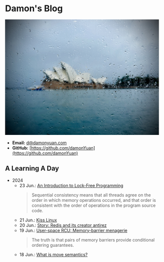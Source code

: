 # Damon's Blog

![@ Opera House in the Rain 240208](.gitbook/assets/opera-house.jpg "@ Opera House in the Rain 240208")

- **Email:** [d@damonyuan.com](mailto:d@damonyuan.com)
- **GitHub:** [https://github.com/damonYuan](https://github.com/damonYuan)

## A Learning A Day

- 2024
  - 23 Jun.: [An Introduction to Lock-Free Programming](https://preshing.com/20120612/an-introduction-to-lock-free-programming/)
    > Sequential consistency means that all threads agree on the order in which memory operations occurred, and that order is consistent with the order of operations in the program source code. 
  - 21 Jun.: [Kiss Linux](https://kisslinux.github.io/)
  - 20 Jun.: [Story: Redis and its creator antirez](https://blog.brachiosoft.com/en/posts/redis/)
  - 19 Jun.: [User-space RCU: Memory-barrier menagerie](https://lwn.net/Articles/573436/#Quick%20Quiz%202)
    > The truth is that pairs of memory barriers provide conditional ordering guarantees.
  - 18 Jun.: [What is move semantics?](https://stackoverflow.com/questions/3106110/what-is-move-semantics)